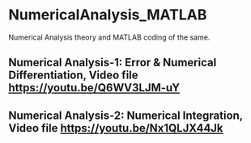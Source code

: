 # NumericalAnalysis_MATLAB
Numerical Analysis theory and MATLAB coding of the same.<br> 
## Numerical Analysis-1: Error & Numerical Differentiation, Video file https://youtu.be/Q6WV3LJM-uY <br>
## Numerical Analysis-2: Numerical Integration, Video file https://youtu.be/Nx1QLJX44Jk 
